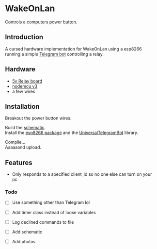 # WakeOnLan

Controls a computers power button.
<br />
## Introduction

A cursed hardware implementation for WakeOnLan using a esp8266 running a simple [Telegram bot](https://core.telegram.org/bots) controlling a relay.


## Hardware
- [5v Relay board](https://nl.aliexpress.com/item/1005002617199944.html?spm=a2g0o.search0304.0.0.27c02a257Dg3bo)
- [nodemcu v3](https://nl.aliexpress.com/item/32520574539.html?spm=a2g0o.productlist.0.0.6ee422daVuEDwZ)
- a few wires


## Installation

Breakout the power button wires.

Build the [schematic](tmp).<br />
Install the  [esp8266 package](https://arduino-esp8266.readthedocs.io/en/latest/installing.html) and the [UniversalTelegramBot](https://github.com/witnessmenow/Universal-Arduino-Telegram-Bot#installing) library.

Compile... <br />
Aaaaaand upload.

## Features
- Only responds to a specified client_id so no one else can turn on your pc


### Todo
- [ ] Use something other than Telegram lol
- [ ] Add timer class instead of loose variables
- [ ] Log declined commands to file
- [ ] Add schematic 
- [ ] Add photos


